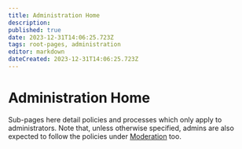 ```yaml
---
title: Administration Home
description: 
published: true
date: 2023-12-31T14:06:25.723Z
tags: root-pages, administration
editor: markdown
dateCreated: 2023-12-31T14:06:25.723Z
---
```


# Administration Home

Sub-pages here detail policies and processes which only apply to administrators. Note that, unless otherwise specified, admins are also expected to follow the policies under [Moderation](/moderation/home) too.